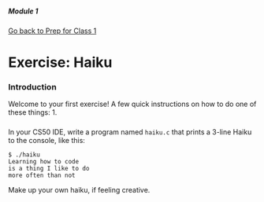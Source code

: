 ##### Module 1

[Go back to Prep for Class 1](../../class1-prep)

# Exercise: Haiku

### Introduction

Welcome to your first exercise! A few quick instructions on how to do one of these things:
1. 

### 


In your CS50 IDE, write a program named `haiku.c` that prints a 3-line Haiku to the console, like this:
```
$ ./haiku
Learning how to code
is a thing I like to do
more often than not
```
Make up your own haiku, if feeling creative.

